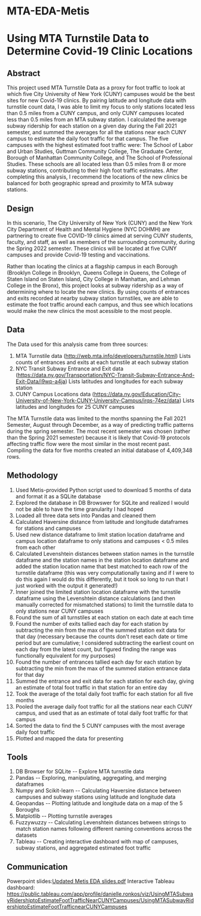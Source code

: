 # MTA-EDA-Metis

# Using MTA Turnstile Data to Determine Covid-19 Clinic Locations

## Abstract
This project used MTA Turnstile Data as a proxy for foot traffic to look at which five City University of New York (CUNY) campuses would be the best sites for new Covid-19 clinics. By pairing latitude and longitude data with turnstile count data, I was able to limit my focus to only stations located less than 0.5 miles from a CUNY campus, and only CUNY campuses located less than 0.5 miles from an MTA subway station. I calculated the average subway ridership for each station on a given day during the Fall 2021 semester, and summed the averages for all the stations near each CUNY campus to estimate the daily foot traffic for that campus. The five campuses with the highest estimated foot traffic were: The School of Labor and Urban Studies, Guttman Community College, The Graduate Center, Borough of Manhattan Community College, and The School of Professional Studies. These schools are all located less than 0.5 miles from 8 or more subway stations, contributing to their high foot traffic estimates. After completing this analysis, I recommend the locations of the new clinics be balanced for both geographic spread and proximity to MTA subway stations.

## Design
In this scenario, The City University of New York (CUNY) and the New York City Department of Health and Mental Hygiene (NYC DOHMH) are partnering to create five COVID-19 clinics aimed at serving CUNY students, faculty, and staff, as well as members of the surrounding community, during the Spring 2022 semester. These clinics will be located at five CUNY campuses and provide Covid-19 testing and vaccinations.

Rather than locating the clinics at a flagship campus in each Borough (Brooklyn College in Brooklyn, Queens College in Queens, the College of Staten Island on Staten Island, City College in Manhattan, and Lehman College in the Bronx), this project looks at subway ridership as a way of determining where to locate the new clinics. By using counts of entrances and exits recorded at nearby subway station turnstiles, we are able to estimate the foot traffic around each campus, and thus see which locations would make the new clinics the most acessible to the most people.

## Data
The Data used for this analysis came from three sources:
1. MTA Turnstile data (http://web.mta.info/developers/turnstile.html) Lists counts of entrances and exits at each turnstile at each subway station
2. NYC Transit Subway Entrance and Exit data (https://data.ny.gov/Transportation/NYC-Transit-Subway-Entrance-And-Exit-Data/i9wp-a4ja) Lists latitudes and longitudes for each subway station
3. CUNY Campus Locations data (https://data.ny.gov/Education/City-University-of-New-York-CUNY-University-Campus/irqs-74ez/data) Lists latitudes and longitudes for 25 CUNY campuses

The MTA Turnstile data was limited to the months spanning the Fall 2021 Semester, August through December, as a way of predicting traffic patterns during the spring semester. The most recent semester was chosen (rather than the Spring 2021 semester) because it is likely that Covid-19 protocols affecting traffic flow were the most similar in the most recent past. Compiling the data for five months created an initial database of 4,409,348 rows.

## Methodology
1. Used Metis-provided Python script used to download 5 months of data and format it as a SQLite database
2. Explored the database in DB Browswer for SQLite and realized I would not be able to have the time granularity I had hoped
3. Loaded all three data sets into Pandas and cleaned them
4. Calculated Haversine distance from latitude and longitude dataframes for stations and campuses
5. Used new distance dataframe to limit station location dataframe and campus location dataframe to only stations and campuses < 0.5 miles from each other
7. Calculated Levenshtein distances between station names in the turnstile dataframe and the station names in the station location dataframe and added the station location name that best matched to each row of the turnstile dataframe (this was very computationally taxing and if I were to do this again I would do this differently, but it took so long to run that I just worked with the output it generated!)
8. Inner joined the limited station location dataframe with the turnstile dataframe using the Levenshtein distance calculations (and then manually corrected for mismatched stations) to limit the turnstile data to only stations near CUNY campuses
9. Found the sum of all turnstiles at each station on each date at each time
10. Found the number of exits tallied each day for each station by subtracting the min from the max of the summed station exit data for that day (necessary because the counts don't reset each date or time period but are cumulative; I considered subtracting the earliest count on each day from the latest count, but figured finding the range was functionally equivalent for my purposes)
11. Found the number of entrances tallied each day for each station by subtracting the min from the max of the summed station entrance data for that day
12. Summed the entrance and exit data for each station for each day, giving an estimate of total foot traffic in that station for an entire day
13. Took the average of the total daily foot traffic for each station for all five months
14. Pooled the average daily foot traffic for all the stations near each CUNY campus, and used that as an estimate of total daily foot traffic for that campus
15. Sorted the data to find the 5 CUNY campuses with the most average daily foot traffic
16. Plotted and mapped the data for presenting

## Tools
1. DB Browser for SQLite -- Explore MTA turnstile data
2. Pandas -- Exploring, manipulating, aggregating, and merging dataframes
3. Numpy and Scikit-learn -- Calculating Haversine distance between campuses and subway stations using latitude and longitude data 
4. Geopandas -- Plotting latitude and longitude data on a map of the 5 Boroughs
5. Matplotlib -- Plotting turnstile averages
6. Fuzzywuzzy -- Calculating Levenshtein distances between strings to match station names following different naming conventions across the datasets
7. Tableau -- Creating interactive dashboard with map of campuses, subway stations, and aggregated estimated foot traffic

## Communication
Powerpoint slides:[Updated Metis EDA slides.pdf](https://github.com/dr-dronkos/MTA-EDA-Metis/files/8961489/Updated.Metis.EDA.slides.pdf)
Interactive Tableau dashboard: https://public.tableau.com/app/profile/danielle.ronkos/viz/UsingMTASubwayRidershiptoEstimateFootTrafficNearCUNYCampuses/UsingMTASubwayRidershiptoEstimateFootTrafficnearCUNYCampuses

